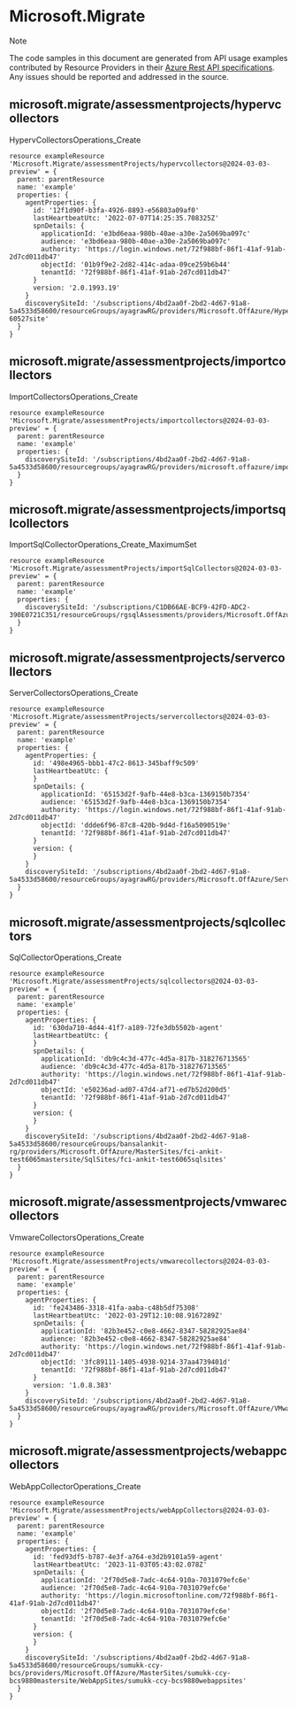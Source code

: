 # Microsoft.Migrate
  
> [!NOTE]
> The code samples in this document are generated from API usage examples contributed by Resource Providers in their [Azure Rest API specifications](https://github.com/Azure/azure-rest-api-specs). Any issues should be reported and addressed in the source.


## microsoft.migrate/assessmentprojects/hypervcollectors

HypervCollectorsOperations_Create
```bicep
resource exampleResource 'Microsoft.Migrate/assessmentProjects/hypervcollectors@2024-03-03-preview' = {
  parent: parentResource 
  name: 'example'
  properties: {
    agentProperties: {
      id: '12f1d90f-b3fa-4926-8893-e56803a09af0'
      lastHeartbeatUtc: '2022-07-07T14:25:35.708325Z'
      spnDetails: {
        applicationId: 'e3bd6eaa-980b-40ae-a30e-2a5069ba097c'
        audience: 'e3bd6eaa-980b-40ae-a30e-2a5069ba097c'
        authority: 'https://login.windows.net/72f988bf-86f1-41af-91ab-2d7cd011db47'
        objectId: '01b9f9e2-2d82-414c-adaa-09ce259b6b44'
        tenantId: '72f988bf-86f1-41af-91ab-2d7cd011db47'
      }
      version: '2.0.1993.19'
    }
    discoverySiteId: '/subscriptions/4bd2aa0f-2bd2-4d67-91a8-5a4533d58600/resourceGroups/ayagrawRG/providers/Microsoft.OffAzure/HyperVSites/test-60527site'
  }
}
```

## microsoft.migrate/assessmentprojects/importcollectors

ImportCollectorsOperations_Create
```bicep
resource exampleResource 'Microsoft.Migrate/assessmentProjects/importcollectors@2024-03-03-preview' = {
  parent: parentResource 
  name: 'example'
  properties: {
    discoverySiteId: '/subscriptions/4bd2aa0f-2bd2-4d67-91a8-5a4533d58600/resourcegroups/ayagrawRG/providers/microsoft.offazure/importsites/actualSEA37d4importSite'
  }
}
```

## microsoft.migrate/assessmentprojects/importsqlcollectors

ImportSqlCollectorOperations_Create_MaximumSet
```bicep
resource exampleResource 'Microsoft.Migrate/assessmentProjects/importSqlCollectors@2024-03-03-preview' = {
  parent: parentResource 
  name: 'example'
  properties: {
    discoverySiteId: '/subscriptions/C1DB66AE-BCF9-42FD-ADC2-390E0721C351/resourceGroups/rgsqlAssessments/providers/Microsoft.OffAzure/MasterSites/testproject8566mastersite/SqlSites/testproject8566sqlsites'
  }
}
```

## microsoft.migrate/assessmentprojects/servercollectors

ServerCollectorsOperations_Create
```bicep
resource exampleResource 'Microsoft.Migrate/assessmentProjects/servercollectors@2024-03-03-preview' = {
  parent: parentResource 
  name: 'example'
  properties: {
    agentProperties: {
      id: '498e4965-bbb1-47c2-8613-345baff9c509'
      lastHeartbeatUtc: {
      }
      spnDetails: {
        applicationId: '65153d2f-9afb-44e8-b3ca-1369150b7354'
        audience: '65153d2f-9afb-44e8-b3ca-1369150b7354'
        authority: 'https://login.windows.net/72f988bf-86f1-41af-91ab-2d7cd011db47'
        objectId: 'ddde6f96-87c8-420b-9d4d-f16a5090519e'
        tenantId: '72f988bf-86f1-41af-91ab-2d7cd011db47'
      }
      version: {
      }
    }
    discoverySiteId: '/subscriptions/4bd2aa0f-2bd2-4d67-91a8-5a4533d58600/resourceGroups/ayagrawRG/providers/Microsoft.OffAzure/ServerSites/walter7155site'
  }
}
```

## microsoft.migrate/assessmentprojects/sqlcollectors

SqlCollectorOperations_Create
```bicep
resource exampleResource 'Microsoft.Migrate/assessmentProjects/sqlcollectors@2024-03-03-preview' = {
  parent: parentResource 
  name: 'example'
  properties: {
    agentProperties: {
      id: '630da710-4d44-41f7-a189-72fe3db5502b-agent'
      lastHeartbeatUtc: {
      }
      spnDetails: {
        applicationId: 'db9c4c3d-477c-4d5a-817b-318276713565'
        audience: 'db9c4c3d-477c-4d5a-817b-318276713565'
        authority: 'https://login.windows.net/72f988bf-86f1-41af-91ab-2d7cd011db47'
        objectId: 'e50236ad-ad07-47d4-af71-ed7b52d200d5'
        tenantId: '72f988bf-86f1-41af-91ab-2d7cd011db47'
      }
      version: {
      }
    }
    discoverySiteId: '/subscriptions/4bd2aa0f-2bd2-4d67-91a8-5a4533d58600/resourceGroups/bansalankit-rg/providers/Microsoft.OffAzure/MasterSites/fci-ankit-test6065mastersite/SqlSites/fci-ankit-test6065sqlsites'
  }
}
```

## microsoft.migrate/assessmentprojects/vmwarecollectors

VmwareCollectorsOperations_Create
```bicep
resource exampleResource 'Microsoft.Migrate/assessmentProjects/vmwarecollectors@2024-03-03-preview' = {
  parent: parentResource 
  name: 'example'
  properties: {
    agentProperties: {
      id: 'fe243486-3318-41fa-aaba-c48b5df75308'
      lastHeartbeatUtc: '2022-03-29T12:10:08.9167289Z'
      spnDetails: {
        applicationId: '82b3e452-c0e8-4662-8347-58282925ae84'
        audience: '82b3e452-c0e8-4662-8347-58282925ae84'
        authority: 'https://login.windows.net/72f988bf-86f1-41af-91ab-2d7cd011db47'
        objectId: '3fc89111-1405-4938-9214-37aa4739401d'
        tenantId: '72f988bf-86f1-41af-91ab-2d7cd011db47'
      }
      version: '1.0.8.383'
    }
    discoverySiteId: '/subscriptions/4bd2aa0f-2bd2-4d67-91a8-5a4533d58600/resourceGroups/ayagrawRG/providers/Microsoft.OffAzure/VMwareSites/Vmware2744site'
  }
}
```

## microsoft.migrate/assessmentprojects/webappcollectors

WebAppCollectorOperations_Create
```bicep
resource exampleResource 'Microsoft.Migrate/assessmentProjects/webAppCollectors@2024-03-03-preview' = {
  parent: parentResource 
  name: 'example'
  properties: {
    agentProperties: {
      id: 'fed93df5-b787-4e3f-a764-e3d2b9101a59-agent'
      lastHeartbeatUtc: '2023-11-03T05:43:02.078Z'
      spnDetails: {
        applicationId: '2f70d5e8-7adc-4c64-910a-7031079efc6e'
        audience: '2f70d5e8-7adc-4c64-910a-7031079efc6e'
        authority: 'https://login.microsoftonline.com/72f988bf-86f1-41af-91ab-2d7cd011db47'
        objectId: '2f70d5e8-7adc-4c64-910a-7031079efc6e'
        tenantId: '2f70d5e8-7adc-4c64-910a-7031079efc6e'
      }
      version: {
      }
    }
    discoverySiteId: '/subscriptions/4bd2aa0f-2bd2-4d67-91a8-5a4533d58600/resourceGroups/sumukk-ccy-bcs/providers/Microsoft.OffAzure/MasterSites/sumukk-ccy-bcs9880mastersite/WebAppSites/sumukk-ccy-bcs9880webappsites'
  }
}
```
